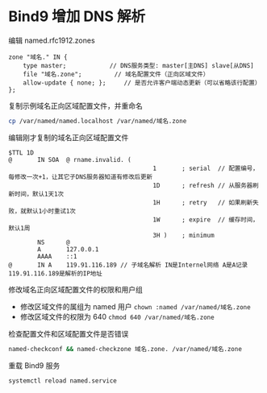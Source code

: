 # Bind9 增加 DNS 解析

编辑 named.rfc1912.zones

```
zone "域名." IN {
	type master;		 	// DNS服务类型: master[主DNS] slave[从DNS]
	file "域名.zone"; 		// 域名配置文件（正向区域文件）
	allow-update { none; };		// 是否允许客户端动态更新（可以省略该行配置）
};
```

复制示例域名正向区域配置文件，并重命名

```bash
cp /var/named/named.localhost /var/named/域名.zone
```

编辑刚才复制的域名正向区域配置文件

```
$TTL 1D
@       IN SOA  @ rname.invalid. (
                                        1       ; serial  // 配置编号，每修改一次+1，让其它子DNS服务器知道有修改后更新
                                        1D      ; refresh // 从服务器刷新时间，默认1天1次
                                        1H      ; retry   // 如果刷新失败，就默认1小时重试1次
                                        1W      ; expire  // 缓存时间，默认1周
                                        3H )    ; minimum
        NS      @
        A       127.0.0.1
        AAAA    ::1
@       IN A    119.91.116.189 // 子域名解析 IN是Internel网络 A是A记录 119.91.116.189是解析的IP地址
```

修改域名正向区域配置文件的权限和用户组

- 修改区域文件的属组为 named 用户 `chown :named /var/named/域名.zone`
- 修改区域文件的权限为 640 `chmod 640 /var/named/域名.zone`

检查配置文件和区域配置文件是否错误

```bash
named-checkconf && named-checkzone 域名.zone. /var/named/域名.zone
```

重载 Bind9 服务

```bash
systemctl reload named.service
```

